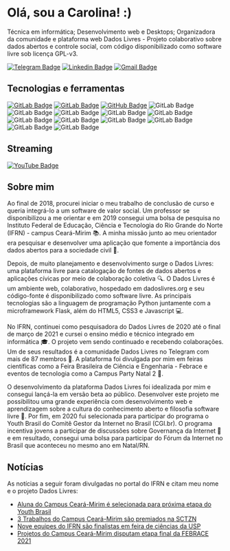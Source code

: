 # Olá, sou a Carolina! :)

Técnica em informática; Desenvolvimento web e Desktops; Organizadora da comunidade e plataforma web Dados Livres - Projeto colaborativo sobre dados abertos e controle social, com código dísponibilizado como software livre sob licença GPL-v3.

[![Telegram Badge](https://img.shields.io/badge/-carols0-2CA5E0?style=for-the-badge&logo=telegram&logoColor=white&link=https://t.me/carols0)](https://t.me/carols0)
[![Linkedin Badge](https://img.shields.io/badge/-mariacarolinass-blue?style=flat-square&logo=Linkedin&logoColor=white&link=https://www.linkedin.com/in/maria-carolinass/)](https://www.linkedin.com/in/maria-carolinass/)
[![Gmail Badge](https://img.shields.io/badge/-m.carolina.soares1@gmail.com-c14438?style=flat-square&logo=Gmail&logoColor=white&link=mailto:m.carolina.soares1@gmail.com)](mailto:m.carolina.soares1@gmail.com)

## Tecnologias e ferramentas 

[![GitLab Badge](https://img.shields.io/badge/-mariacarolinass-330F63?style=for-the-badge&logo=gitlab&logoColor=white&link=https://gitlab.com/mariacarolinass)](https://gitlab.com/mariacarolinass)
[![GitLab Badge](https://img.shields.io/badge/-dadoslivres-330F63?style=for-the-badge&logo=gitlab&logoColor=white&link=https://gitlab.com/dados-livres/dados-livres)](https://gitlab.com/dados-livres/dados-livres)
[![GitHub Badge](https://img.shields.io/badge/mariacarolinass-100000?style=for-the-badge&logo=github&logoColor=white&link=https://github.com/mariacarolinass)](https://github.com/mariacarolinass)
![GitLab Badge](https://img.shields.io/badge/Python-14354C?style=for-the-badge&logo=python&logoColor=white)
![GitLab Badge](https://img.shields.io/badge/HTML5-E34F26?style=for-the-badge&logo=html5&logoColor=white)
![GitLab Badge](https://img.shields.io/badge/CSS3-1572B6?style=for-the-badge&logo=css3&logoColor=white)
![GitLab Badge](https://img.shields.io/badge/JavaScript-323330?style=for-the-badge&logo=javascript&logoColor=F7DF1E)
![GitLab Badge](https://img.shields.io/badge/Java-ED8B00?style=for-the-badge&logo=java&logoColor=white)
![GitLab Badge](https://img.shields.io/badge/Markdown-000000?style=for-the-badge&logo=markdown&logoColor=white)
![GitLab Badge](https://img.shields.io/badge/Bootstrap-563D7C?style=for-the-badge&logo=bootstrap&logoColor=white)
![GitLab Badge](https://img.shields.io/badge/Flask-000000?style=for-the-badge&logo=flask&logoColor=white)
![GitLab Badge](https://img.shields.io/badge/MySQL-00000F?style=for-the-badge&logo=mysql&logoColor=white)
![GitLab Badge](https://img.shields.io/badge/SQLite-07405E?style=for-the-badge&logo=sqlite&logoColor=white)
![GitLab Badge](https://img.shields.io/badge/Git-F05032?style=for-the-badge&logo=git&logoColor=white)

## Streaming

[![YouTube Badge](https://img.shields.io/badge/-carolinasoares-FF0000?style=for-the-badge&logo=youtube&logoColor=white&link=https://www.youtube.com/channel/UCt9RvViwysLrjLGmwYEem2g)](https://www.youtube.com/channel/UCt9RvViwysLrjLGmwYEem2g)

## Sobre mim

Ao final de 2018, procurei iniciar o meu trabalho de conclusão de curso e queria integrá-lo a um software de valor social. Um professor se disponibilizou a me orientar e em 2019 consegui uma bolsa de pesquisa no Instituto Federal de Educação, Ciência e Tecnologia do Rio Grande do Norte (IFRN) - campus Ceará-Mirim :books:. A minha missão junto ao meu orientador era pesquisar e desenvolver uma aplicação que fomente a importância dos dados abertos para a sociedade civil :dart:.

Depois, de muito planejamento e desenvolvimento surge o Dados Livres: uma plataforma livre para catalogação de fontes de dados abertos e aplicações cívicas por meio de colaboração coletiva :mag:. O Dados Livres é um ambiente web, colaborativo, hospedado em dadoslivres.org e seu código-fonte é disponibilizado como software livre. As principais tecnologias são a linguagem de programação Python juntamente com a microframework Flask, além do HTML5, CSS3 e Javascript :computer:.

No IFRN, continuei como pesquisadora do Dados Livres de 2020 até o final de março de 2021 e cursei o ensino médio e técnico integrado em informática 
:mortar_board:. O projeto vem sendo continuado e recebendo colaborações. Um de seus resultados é a comunidade Dados Livres no Telegram com mais de 87 membros :speech_balloon:. A plataforma foi divulgada por mim em feiras científicas como a Feira Brasileira de Ciência e Engenharia - Febrace e eventos de tecnologia como a Campus Party Natal 2 :busts_in_silhouette:.

O desenvolvimento da plataforma Dados Livres foi idealizada por mim e consegui lançá-la em versão beta ao público. Desenvolver este projeto me possibilitou uma grande experiência com desenvolvimento web e aprendizagem sobre a cultura do conhecimento aberto e filosofia software livre :pushpin:. Por fim, em 2020 fui selecionada para participar do programa o Youth Brasil do Comitê Gestor da Internet no Brasil (CGI.br). O programa incentiva jovens a participar de discussões sobre Governança da Internet :notebook: e em resultado, consegui uma bolsa para participar do Fórum da Internet no Brasil que aconteceu no mesmo ano em Natal/RN.

## Notícias

As notícias a seguir foram divulgadas no portal do IFRN e citam meu nome e o projeto Dados Livres:

- [Aluna do Campus Ceará-Mirim é selecionada para próxima etapa do Youth Brasil](https://portal.ifrn.edu.br/campus/ceara-mirim/noticias/aluna-do-campus-ceara-mirim-e-selecionada-com-seu-projeto-no-youth-brasil/)
- [3 Trabalhos do Campus Ceará-Mirim são premiados na SCTZN](https://portal.ifrn.edu.br/campus/ceara-mirim/noticias/3-trabalhos-do-campus-ceara-mirim-sao-premiados-na-sctzn)
- [Nove equipes do IFRN são finalistas em feira de ciências da USP](https://portal.ifrn.edu.br/campus/reitoria/noticias/nove-equipes-do-ifrn-sao-finalistas-na-feira-brasileira-de-ciencia-e-engenharia)
- [Projetos do Campus Ceará-Mirim disputam etapa final da FEBRACE 2021](https://portal.ifrn.edu.br/campus/ceara-mirim/noticias/projetos-do-campus-ceara-mirim-disputam-etapa-final)
